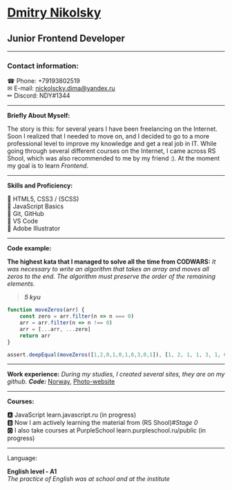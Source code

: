 # [Dmitry Nikolsky](https://github.com/HvostAp/rsschool-cv/blob/gh-pages/cv.md)

## Junior Frontend Developer

___

### Contact information:
☎ Phone: +79193802519<br>
✉ E-mail: nickolscky.dima@yandex.ru<br>
✏ Discord: NDY#1344

___

**Briefly About Myself:**

The story is this: for several years I have been freelancing on the Internet. Soon I realized that I needed to move on, and I decided to go to a more professional level to improve my knowledge and get a real job in IT. While going through several different courses on the Internet, I came across RS Shool, which was also recommended to me by my friend :). At the moment my goal is to learn *Frontend*.

___

**Skills and Proficiency:**

🔹 HTML5, CSS3 / (SCSS)<br>
🔹 JavaScript Basics<br>
🔹 Git, GitHub<br>
🔹 VS Code <br>
🔹 Adobe Illustrator

___

**Code example:**

**The highest kata that I managed to solve all the time from CODWARS:** *It was necessary to write an algorithm that takes an array and moves all zeros to the end. The algorithm must preserve the order of the remaining elements.*

>***5 kyu***

```js 
function moveZeros(arr) {
    const zero = arr.filter(n => n === 0)
    arr = arr.filter(n => n !== 0)
    arr = [...arr, ...zero]
    return arr
}
```
```js
assert.deepEqual(moveZeros([1,2,0,1,0,1,0,3,0,1]), [1, 2, 1, 1, 3, 1, 0, 0, 0, 0]);
```
___

**Work experience:**
*During my studies, I created several sites, they are on my github. ***Code:**** 
[Norway](https://github.com/HvostAp/Norway), [Photo-website](https://github.com/HvostAp/Website)

___

**Courses:**

🅰 JavaScript learn.javascript.ru (in progress)<br>
🅱 Now I am actively learning the material from (RS Shool)*#Stage 0*<br>
🅾 I also take courses at PurpleSchool learn.purpleschool.ru/public (in progress)
___

Language:

**English level - A1**<br>
*The practice of English was at school and at the institute*